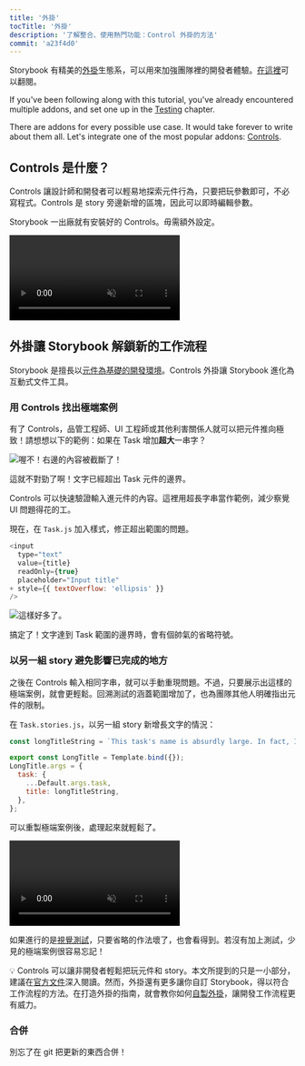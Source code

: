 ```yaml
---
title: '外掛'
tocTitle: '外掛'
description: '了解整合、使用熱門功能：Control 外掛的方法'
commit: 'a23f4d0'
---
```


Storybook 有精美的[外掛](https://storybook.js.org/docs/react/configure/storybook-addons)生態系，可以用來加強團隊裡的開發者體驗。[在這裡](https://storybook.js.org/addons)可以翻閱。

If you've been following along with this tutorial, you've already encountered multiple addons, and set one up in the [Testing](/intro-to-storybook/react/en/test/) chapter.

There are addons for every possible use case. It would take forever to write about them all. Let's integrate one of the most popular addons: [Controls](https://storybook.js.org/docs/react/essentials/controls).

## Controls 是什麼？

Controls 讓設計師和開發者可以輕易地探索元件行為，只要把玩參數即可，不必寫程式。Controls 是 story 旁邊新增的區塊，因此可以即時編輯參數。

Storybook 一出廠就有安裝好的 Controls。毋需額外設定。

<video autoPlay muted playsInline loop>
  <source
    src="/intro-to-storybook/controls-in-action.mp4"
    type="video/mp4"
  />
</video>

## 外掛讓 Storybook 解鎖新的工作流程

Storybook 是擅長以[元件為基礎的開發環境](https://www.componentdriven.org/)。Controls 外掛讓 Storybook 進化為互動式文件工具。

### 用 Controls 找出極端案例

有了 Controls，品管工程師、UI 工程師或其他利害關係人就可以把元件推向極致！請想想以下的範例：如果在 Task 增加**超大**一串字？

![喔不！右邊的內容被截斷了！](/intro-to-storybook/task-edge-case.png)

這就不對勁了啊！文字已經超出 Task 元件的邊界。

Controls 可以快速驗證輸入進元件的內容。這裡用超長字串當作範例，減少察覺 UI 問題得花的工。

現在，在 `Task.js` 加入樣式，修正超出範圍的問題。

```diff:title=src/components/Task.js
<input
  type="text"
  value={title}
  readOnly={true}
  placeholder="Input title"
+ style={{ textOverflow: 'ellipsis' }}
/>
```

![這樣好多了。](/intro-to-storybook/edge-case-solved-with-controls.png)

搞定了！文字達到 Task 範圍的邊界時，會有個帥氣的省略符號。

### 以另一組 story 避免影響已完成的地方

之後在 Controls 輸入相同字串，就可以手動重現問題。不過，只要展示出這樣的極端案例，就會更輕鬆。回溯測試的涵蓋範圍增加了，也為團隊其他人明確指出元件的限制。

在 `Task.stories.js`，以另一組 story 新增長文字的情況：

```js:title=src/components/Task.stories.js
const longTitleString = `This task's name is absurdly large. In fact, I think if I keep going I might end up with content overflow. What will happen? The star that represents a pinned task could have text overlapping. The text could cut-off abruptly when it reaches the star. I hope not!`;

export const LongTitle = Template.bind({});
LongTitle.args = {
  task: {
    ...Default.args.task,
    title: longTitleString,
  },
};
```

可以重製極端案例後，處理起來就輕鬆了。

<video autoPlay muted playsInline loop>
  <source
    src="/intro-to-storybook/task-stories-long-title.mp4"
    type="video/mp4"
  />
</video>

如果進行的是[視覺測試](/intro-to-storybook/react/en/test/)，只要省略的作法壞了，也會看得到。若沒有加上測試，少見的極端案例很容易忘記！

<div class="aside"><p>💡 Controls 可以讓非開發者輕鬆把玩元件和 story。本文所提到的只是一小部分，建議在<a href="https://storybook.js.org/docs/react/essentials/controls">官方文件</a>深入閱讀。然而，外掛還有更多讓你自訂 Storybook，得以符合工作流程的方法。在打造外掛的指南，就會教你如何<a href="/create-an-addon/react/en/introduction/">自製外掛</a>，讓開發工作流程更有威力。</p></div>

### 合併

別忘了在 git 把更新的東西合併！
